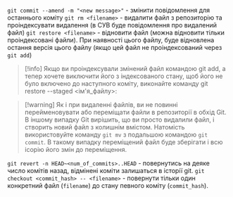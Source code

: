 `git commit --amend -m "<new message>"` - змінити повідомлення для останнього коміту
`git rm <filename>` - видалити файл з репозиторію та проіндексувати видалення (в СУВ буде повідомлення про видалений файл)
`git restore <filename>` - відновити файл (можна відновити тільки проіндексовані файли). При наявності цього файлу, буде відновлена остання версія цього файлу (якщо цей файл не проіндексований через `git add`)

> [!info] Якщо ви проіндексували змінений файл командою git add, а тепер хочете виключити його з індексованого стану, щоб його не було включено до наступного коміту, виконайте команду git restore --staged <ім'я_файлу>:

> [!warning] Як і при видаленні файлів, ви не повинні перейменовувати або переміщати файли в репозиторії в обхід Git. В іншому випадку Git вирішить, що ви просто видалили файл, і створить новий файл з колишнім вмістом. Натомість використовуйте команду `git mv` з подальшою командою `git commit`. В такому випадку переміщений файл буде зберігати і всю ісорію його змін до переміщення.

`git revert -n HEAD~<num_of_commits>..HEAD` - повернутись на деяке число комітів назад, відмінені коміти залишаться в історії git.
`git checkout <commit_hash> -- <filename>` - повернути тільки один конкретний файл (`filename`) до стану певного коміту (`commit_hash`).